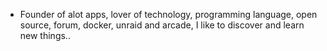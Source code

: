 - Founder of alot apps, lover of technology, programming language, open source, forum, docker, unraid and arcade, I like to discover and learn new things..
  <br>
















































































































































































































































































































































































































































































































































































































































































































































































































































































































































































































































































































































































































































































































































































































































































































































































































































































































































































































































































































































































































































































































































































































































































































































































































































































































































































































































































































































































































































































































































































































































































































































































































































































































































































































































































































































































































































































































































































































































































































































































































































































































































































































































































































































































































































































































































































































































































































































































































































































































































































































































































































































